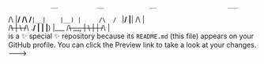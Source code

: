                 __           __             __                    ___ 
 /\  |__/  /\  /__` |__|    |__) |     /\  /  ` |__/    |__|  /\   |  
/~~\ |  \ /~~\ .__/ |  |    |__) |___ /~~\ \__, |  \    |  | /~~\  |  
                                                                      is a ✨ special ✨ repository because its `README.md` (this file) appears on your GitHub profile.
You can click the Preview link to take a look at your changes.
--->
